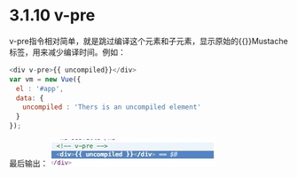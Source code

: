 <!--
 * @Author: zhanglingdi
 * @Date: 2019-12-03 16:34:55
 * @Email: 980583728@qq.com
 * @Company: Sinovatio
 * @version: v0.0.1
 * @LastEditors: zhanglingdi
 * @LastEditTime: 2019-12-03 17:05:53
 * @Description: test
 -->
# 3.1.10 v-pre

v-pre指令相对简单，就是跳过编译这个元素和子元素，显示原始的\{\{\}\}Mustache标签，用来减少编译时间。例如：

```javascript
<div v-pre>{{ uncompiled}}</div>
var vm = new Vue({
　el : '#app',
　data: {
　　uncompiled : 'Thers is an uncompiled element'
　}
});
```

最后输出：
![v-pre](../../images/image5.png)